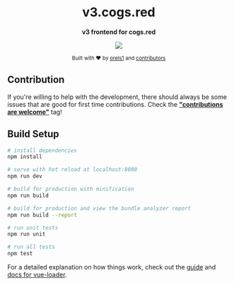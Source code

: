 <h1 align="center">v3.cogs.red</h1>
<p align="center">
  <strong>v3 frontend for cogs.red</strong>
</p>
<p align="center">
  <a href="https://circleci.com/gh/orels1/v3.cogs.red">
    <img src="https://circleci.com/gh/orels1/v3.cogs.red.svg?style=svg">
  </a>
</p>

<p align="center">
  <sub>Built with ❤︎ by
  <a href="https://twitter.com/orels1_">orels1</a> and
  <a href="https://github.com/orels1/v3.cogs.red/graphs/contributors">
    contributors
  </a>
</p>

## Contribution

If you're willing to help with the development, there should always be some issues that are good for first time contributions. Check the [**"contributions are welcome"**](https://github.com/orels1/v3.cogs.red/issues?q=is%3Aopen+is%3Aissue+label%3A%22contributions+are+welcome%22) tag!

## Build Setup

``` bash
# install dependencies
npm install

# serve with hot reload at localhost:8080
npm run dev

# build for production with minification
npm run build

# build for production and view the bundle analyzer report
npm run build --report

# run unit tests
npm run unit

# run all tests
npm test
```

For a detailed explanation on how things work, check out the [guide](http://vuejs-templates.github.io/webpack/) and [docs for vue-loader](http://vuejs.github.io/vue-loader).
